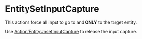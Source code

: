 # EntitySetInputCapture

This actions force all input to go to and **ONLY** to the target entity.

Use [Action/EntityUnsetInputCapture](./Action/EntityUnsetInputCapture) to
release the input capture.
